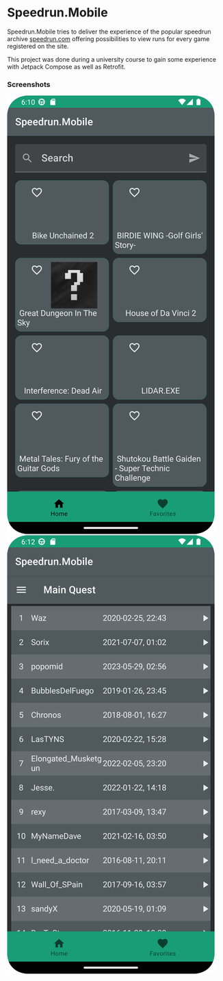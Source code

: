 # Speedrun.Mobile

Speedrun.Mobile tries to deliver the experience of the popular speedrun archive [speedrun.com](https://speedrun.com) offering possibilities to view runs for every game registered on the site.

This project was done during a university course to gain some experience with Jetpack Compose as well as Retrofit.



### Screenshots
![Home Screen](/Screenshots/speedrun_mobile_home_screen.png)
![Game Screen](/Screenshots/speedrun_mobile_game.png)
